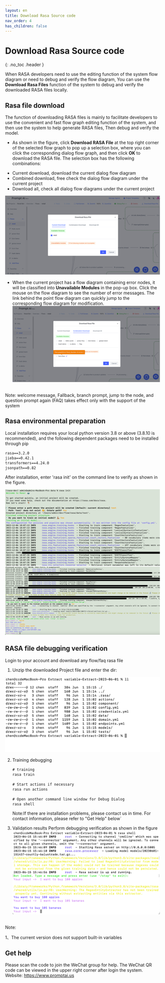 ```yaml
---
layout: en
title: Download Rasa Source code
nav_order: 4
has_children: false
---
```

# Download Rasa Source code
{: .no_toc .header }


When RASA developers need to use the editing function of the system flow diagram or need to debug and verify the flow diagram,
You can use the **Download Rasa Files** function of the system to debug and verify the downloaded RASA files locally.

## Rasa file download

The function of downloading RASA files is mainly to facilitate developers to use the convenient and fast flow graph editing function of the system, and then use the system to help generate RASA files,
Then debug and verify the model.

- As shown in the figure, click **Download RASA File** at the top right corner of the selected flow graph to pop up a selection box, where you can click the corresponding dialog flow graph, and then click **OK** to download the RASA file. The selection box has the following combinations:

* Current download, download the current dialog flow diagram
* Combined download, free check the dialog flow diagram under the current project
* Download all, check all dialog flow diagrams under the current project

![download-rasa](/assets/images/dev_guide/download-rasa.png)

- When the current project has a flow diagram containing error nodes, it will be classified into **Unavailable Modules** in the pop-up box. Click the mouse on the flow diagram to see the number of error messages. The link behind the point flow diagram can quickly jump to the corresponding flow diagram for modification.
  ![download-rasa-1.png](/assets/images/dev_guide/download-rasa-1.png)

<br/>Note: welcome message, Fallback, branch prompt, jump to the node, and question prompt again (FAQ) takes effect only with the support of the system

## Rasa environmental preparation

Local installation requires your local python version 3.8 or above (3.8.10 is recommended), and the following dependent packages need to be installed through pip

```text
rasa==3.2.0
jieba==0.42.1
transformers==4.24.0
jsonpath==0.82
```

After installation, enter 'rasa init' on the command line to verify as shown in the figure.

![rasa-env](/assets/images/dev_guide/download-rasa-env.png)
![rasa-env-1](/assets/images/dev_guide/download-rasa-env-1.png)

## RASA file debugging verification

Login to your account and download any flow/faq rasa file

1. Unzip the downloaded Project file and enter the dir:

![download-rasa-debug-1](/assets/images/dev_guide/download-rasa-debug-1.jpg)

2. Training debugging

   ```shell
   # training
   rasa train
   
   # Start actions if necessary
   rasa run actions
   
   # Open another command line window for Debug Dialog
   rasa shell
   ```

   Note:If there are installation problems, please contact us in time. For contact information, please refer to "Get Help" below`

3. Validation results
   Perform debugging verification as shown in the figure
   ![download-rasa-debug-2](/assets/images/dev_guide/download-rasa-debug-2.jpg)

<br/>Note:

1、The current version does not support built-in variables


## Get help
Please scan the code to join the WeChat group for help. The WeChat QR code can be viewed in the upper right corner after login the system.
Website: https://www.promptai.us